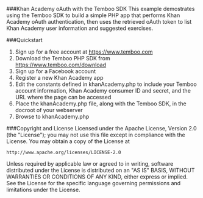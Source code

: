 ###Khan Academy oAuth with the Temboo SDK
This example demostrates using the Temboo SDK to build a simple PHP app that performs Khan Academy oAuth authentication,
then uses the retrieved oAuth token to list Khan Academy user information and suggested exercises. 

###Quickstart
 1. Sign up for a free account at https://www.temboo.com
 2. Download the Temboo PHP SDK from https://www.temboo.com/download
 3. Sign up for a Facebook account 
 4. Register a new Khan Academy app
 6. Edit the constants defined in khanAcademy.php to include your Temboo account information, Khan Academy consumer ID and secret, and the URL where the page can be accessed
 7. Place the khanAcademy.php file, along with the Temboo SDK, in the docroot of your webserver
 8. Browse to khanAcademy.php

###Copyright and License
Licensed under the Apache License, Version 2.0 (the "License"); you may not use this file except in compliance with the License. You may obtain a copy of the License at

    http://www.apache.org/licenses/LICENSE-2.0

Unless required by applicable law or agreed to in writing, software distributed under the License is distributed on an "AS IS" BASIS, WITHOUT WARRANTIES OR CONDITIONS OF ANY KIND, either express or implied. See the License for the specific language governing permissions and limitations under the License.
